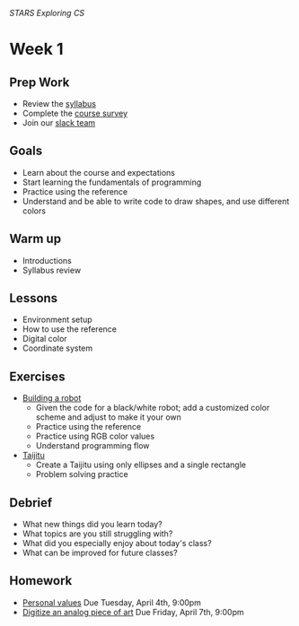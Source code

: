 _STARS Exploring CS_

# Week 1

## Prep Work
* Review the [syllabus](https://github.com/susanev/uw-stars-cse/blob/master/exploring-cs/syllabus.md)
* Complete the [course survey](https://goo.gl/forms/V75p1GdRxW1qq4Jn2)
* Join our [slack team](https://cse-stars.slack.com)

## Goals
* Learn about the course and expectations
* Start learning the fundamentals of programming
* Practice using the reference
* Understand and be able to write code to draw shapes, and use different colors

## Warm up
* Introductions
* Syllabus review

## Lessons
* Environment setup
* How to use the reference
* Digital color
* Coordinate system

## Exercises
* [Building a robot](exercises/robot.md) 
  * Given the code for a black/white robot; add a customized color scheme and adjust to make it your own
  * Practice using the reference
  * Practice using RGB color values
  * Understand programming flow
* [Taijitu](exercises/taijitu.md)
  * Create a Taijitu using only ellipses and a single rectangle
  * Problem solving practice

## Debrief
* What new things did you learn today?
* What topics are you still struggling with?
* What did you especially enjoy about today's class?
* What can be improved for future classes?

## Homework
* [Personal values](homework/personal_values.md) Due Tuesday, April 4th, 9:00pm
* [Digitize an analog piece of art](homework/digitize.md) Due Friday, April 7th, 9:00pm